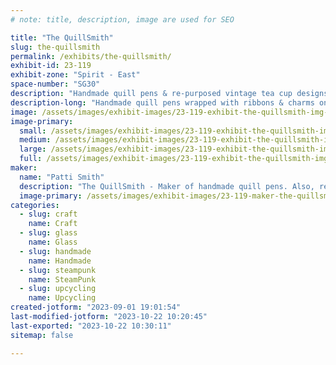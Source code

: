 ```yaml
---
# note: title, description, image are used for SEO

title: "The QuillSmith"
slug: the-quillsmith
permalink: /exhibits/the-quillsmith/
exhibit-id: 23-119
exhibit-zone: "Spirit - East"
space-number: "SG30"
description: "Handmade quill pens & re-purposed vintage tea cup designs."
description-long: "Handmade quill pens wrapped with ribbons & charms on a vintage paper holder. Re-purposed vintage tea cups made into various holiday & thematic vignettes."
image: /assets/images/exhibit-images/23-119-exhibit-the-quillsmith-img-20230901-184139393-hdr-large.jpg
image-primary: 
  small: /assets/images/exhibit-images/23-119-exhibit-the-quillsmith-img-20230901-184139393-hdr-small.jpg
  medium: /assets/images/exhibit-images/23-119-exhibit-the-quillsmith-img-20230901-184139393-hdr-medium.jpg
  large: /assets/images/exhibit-images/23-119-exhibit-the-quillsmith-img-20230901-184139393-hdr-large.jpg
  full: /assets/images/exhibit-images/23-119-exhibit-the-quillsmith-img-20230901-184139393-hdr-full.jpg
maker: 
  name: "Patti Smith"
  description: "The QuillSmith - Maker of handmade quill pens. Also, re-purposed vintage tea cups & asst. designs."
  image-primary: /assets/images/exhibit-images/23-119-maker-the-quillsmith-img-20230901-185020408-hdr-medium.jpg
categories: 
  - slug: craft
    name: Craft
  - slug: glass
    name: Glass
  - slug: handmade
    name: Handmade
  - slug: steampunk
    name: SteamPunk
  - slug: upcycling
    name: Upcycling
created-jotform: "2023-09-01 19:01:54"
last-modified-jotform: "2023-10-22 10:20:45"
last-exported: "2023-10-22 10:30:11"
sitemap: false

---
```

